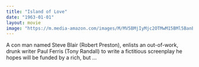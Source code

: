```yaml
---
title: "Island of Love"
date: "1963-01-01"
layout: movie
image: "https://m.media-amazon.com/images/M/MV5BMjIyMjc2OTMwM15BMl5BanBnXkFtZTcwMzA4MzMzNA@@._V1_SX300.jpg"
---
```


A con man named Steve Blair (Robert Preston), enlists an out-of-work, drunk writer Paul Ferris (Tony Randall) to write a fictitious screenplay he hopes will be funded by a rich, but ...
